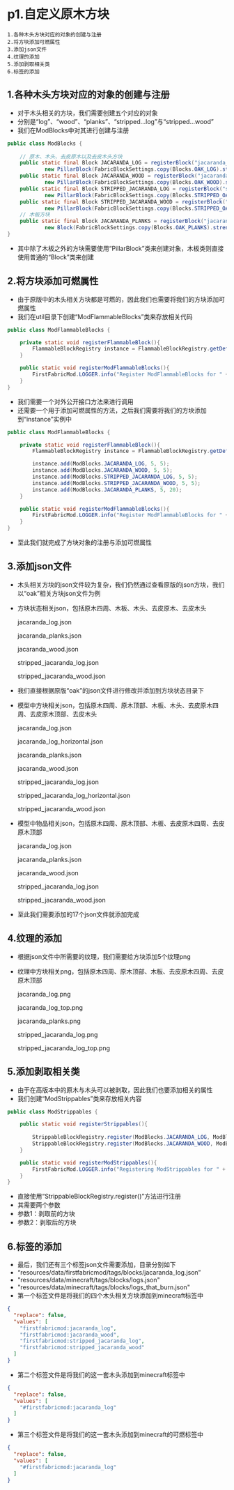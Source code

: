# p1.自定义原木方块

    1.各种木头方块对应的对象的创建与注册
    2.将方块添加可燃属性
    3.添加json文件
    4.纹理的添加
    5.添加剥取相关类
    6.标签的添加

## 1.各种木头方块对应的对象的创建与注册
- 对于木头相关的方块，我们需要创建五个对应的对象
- 分别是“log”、“wood”、“planks”、“stripped...log”与“stripped...wood”
- 我们在ModBlocks中对其进行创建与注册
```java
public class ModBlocks {
    
    // 原木、木头、去皮原木以及去皮木头方块
    public static final Block JACARANDA_LOG = registerBlock("jacaranda_log",
            new PillarBlock(FabricBlockSettings.copy(Blocks.OAK_LOG).strength(4.0F).requiresTool()), ModItemGroup.LOSTsMOD);
    public static final Block JACARANDA_WOOD = registerBlock("jacaranda_wood",
            new PillarBlock(FabricBlockSettings.copy(Blocks.OAK_WOOD).strength(4.0F).requiresTool()), ModItemGroup.LOSTsMOD);
    public static final Block STRIPPED_JACARANDA_LOG = registerBlock("stripped_jacaranda_log",
            new PillarBlock(FabricBlockSettings.copy(Blocks.STRIPPED_OAK_LOG).strength(4.0F).requiresTool()), ModItemGroup.LOSTsMOD);
    public static final Block STRIPPED_JACARANDA_WOOD = registerBlock("stripped_jacaranda_wood",
            new PillarBlock(FabricBlockSettings.copy(Blocks.STRIPPED_OAK_WOOD).strength(4.0F).requiresTool()), ModItemGroup.LOSTsMOD);
    // 木板方块
    public static final Block JACARANDA_PLANKS = registerBlock("jacaranda_planks",
            new Block(FabricBlockSettings.copy(Blocks.OAK_PLANKS).strength(4.0F).requiresTool()), ModItemGroup.LOSTsMOD);
}
```
- 其中除了木板之外的方块需要使用“PillarBlock”类来创建对象，木板类则直接使用普通的“Block”类来创建


## 2.将方块添加可燃属性
- 由于原版中的木头相关方块都是可燃的，因此我们也需要将我们的方块添加可燃属性
- 我们在util目录下创建“ModFlammableBlocks”类来存放相关代码
```java
public class ModFlammableBlocks {

    private static void registerFlammableBlock(){
        FlammableBlockRegistry instance = FlammableBlockRegistry.getDefaultInstance();
    }

    public static void registerModFlammableBlocks(){
        FirstFabricMod.LOGGER.info("Register ModFlammableBlocks for " + FirstFabricMod.MOD_ID);
    }
}
```
- 我们需要一个对外公开接口方法来进行调用
- 还需要一个用于添加可燃属性的方法，之后我们需要将我们的方块添加到“instance”实例中
```java
public class ModFlammableBlocks {

    private static void registerFlammableBlock(){
        FlammableBlockRegistry instance = FlammableBlockRegistry.getDefaultInstance();

        instance.add(ModBlocks.JACARANDA_LOG, 5, 5);
        instance.add(ModBlocks.JACARANDA_WOOD, 5, 5);
        instance.add(ModBlocks.STRIPPED_JACARANDA_LOG, 5, 5);
        instance.add(ModBlocks.STRIPPED_JACARANDA_WOOD, 5, 5);
        instance.add(ModBlocks.JACARANDA_PLANKS, 5, 20);
    }

    public static void registerModFlammableBlocks(){
        FirstFabricMod.LOGGER.info("Register ModFlammableBlocks for " + FirstFabricMod.MOD_ID);
    }
}
```
- 至此我们就完成了方块对象的注册与添加可燃属性


## 3.添加json文件
- 木头相关方块的json文件较为复杂，我们仍然通过查看原版的json方块，我们以“oak”相关方块json文件为例
- 方块状态相关json，包括原木四周、木板、木头、去皮原木、去皮木头


    jacaranda_log.json

    jacaranda_planks.json

    jacaranda_wood.json

    stripped_jacaranda_log.json

    stripped_jacaranda_wood.json


- 我们直接根据原版“oak”的json文件进行修改并添加到方块状态目录下
- 模型中方块相关json，包括原木四周、原木顶部、木板、木头、去皮原木四周、去皮原木顶部、去皮木头


    jacaranda_log.json

    jacaranda_log_horizontal.json

    jacaranda_planks.json

    jacaranda_wood.json

    stripped_jacaranda_log.json

    stripped_jacaranda_log_horizontal.json

    stripped_jacaranda_wood.json


- 模型中物品相关json，包括原木四周、原木顶部、木板、去皮原木四周、去皮原木顶部


    jacaranda_log.json

    jacaranda_planks.json

    jacaranda_wood.json

    stripped_jacaranda_log.json

    stripped_jacaranda_wood.json


- 至此我们需要添加的17个json文件就添加完成


## 4.纹理的添加
- 根据json文件中所需要的纹理，我们需要给方块添加5个纹理png
- 纹理中方块相关png，包括原木四周、原木顶部、木板、去皮原木四周、去皮原木顶部


    jacaranda_log.png

    jacaranda_log_top.png

    jacaranda_planks.png

    stripped_jacaranda_log.png

    stripped_jacaranda_log_top.png



## 5.添加剥取相关类
- 由于在高版本中的原木与木头可以被剥取，因此我们也要添加相关的属性
- 我们创建“ModStrippables”类来存放相关内容
```java
public class ModStrippables {

    public static void registerStrippables(){
        
        StrippableBlockRegistry.register(ModBlocks.JACARANDA_LOG, ModBlocks.STRIPPED_JACARANDA_LOG);
        StrippableBlockRegistry.register(ModBlocks.JACARANDA_WOOD, ModBlocks.STRIPPED_JACARANDA_WOOD);
    }

    public static void registerModStrippables(){
        FirstFabricMod.LOGGER.info("Registering ModStrippables for " + FirstFabricMod.MOD_ID);
    }
}
```
- 直接使用“StrippableBlockRegistry.register()”方法进行注册
- 其需要两个参数
- 参数1：剥取前的方块
- 参数2：剥取后的方块


## 6.标签的添加
- 最后，我们还有三个标签json文件需要添加，目录分别如下
- “resources/data/firstfabricmod/tags/blocks/jacaranda_log.json”
- "resources/data/minecraft/tags/blocks/logs.json"
- "resources/data/minecraft/tags/blocks/logs_that_burn.json"
- 第一个标签文件是将我们的四个木头相关方块添加到minecraft标签中
```json
{
  "replace": false,
  "values": [
    "firstfabricmod:jacaranda_log",
    "firstfabricmod:jacaranda_wood",
    "firstfabricmod:stripped_jacaranda_log",
    "firstfabricmod:stripped_jacaranda_wood"
  ]
}
```
- 第二个标签文件是将我们的这一套木头添加到minecraft标签中
```json
{
  "replace": false,
  "values": [
    "#firstfabricmod:jacaranda_log"
  ]
}
```
- 第三个标签文件是将我们的这一套木头添加到minecraft的可燃标签中
```json
{
  "replace": false,
  "values": [
    "#firstfabricmod:jacaranda_log"
  ]
}
```
